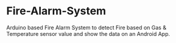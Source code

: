 # Fire-Alarm-System
Arduino based Fire Alarm System to detect Fire based on Gas &amp; Temperature sensor value and show the data on an Android App.
